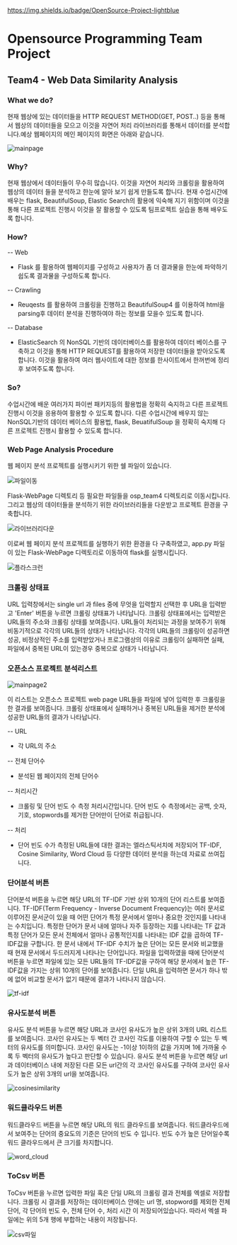 https://img.shields.io/badge/OpenSource-Project-lightblue
# Opensource Programming Team Project
## Team4 - Web Data Similarity Analysis

### What we do?
현재 웹상에 있는 데이터들을 HTTP REQUEST METHOD(GET, POST..) 등을 통해서 웹상의 데이터들을 모으고 이것을 자연어 처리 라이브러리를 통해서 데이터를 분석합니다.예상 웹페이지의 메인 페이지의 화면은 아래와 같습니다.

![mainpage](https://user-images.githubusercontent.com/45915619/85197796-6306c400-b31e-11ea-8cf1-36bbb2ac8d92.png)


### Why?
현재 웹상에서 데이터들이 무수히 많습니다. 이것을 자연어 처리와 크롤링을 활용하여 웹상의 데이터 들을 분석하고 한눈에 알아 보기 쉽게 만들도록 합니다. 현재 수업시간에 배우는 flask, BeautifulSoup, Elastic Search의 활용에 익숙해 지기 위함이며 이것을 통해 다른 프로젝트 진행시 이것을 잘 활용할 수 있도록 팀프로젝트 실습을 통해 배우도록 합니다.

### How?
-- Web
- Flask 를 활용하여 웹페이지를 구성하고 사용자가 좀 더 결과물을 한눈에 파악하기 쉽도록 결과물을 구성하도록 합니다.

-- Crawling
- Reuqests 를 활용하여 크롤링을 진행하고 BeautifulSoup4 를 이용하여 html을 parsing후 데이터 분석을 진행하여야 하는 정보를 모을수 있도록 합니다.

-- Database
- ElasticSearch 의 NonSQL 기반의 데이터베이스를 활용하여 데이터 베이스를 구축하고 이것을 통해 HTTP REQUEST를 활용하여 저장한 데이터들을 받아오도록 합니다. 이것을 활용하여 여러 웹사이트에 대한 정보를 한사이트에서 한꺼번에 정리후 보여주도록 합니다.


### So?
수업시간에 배운 여러가지 파이썬 패키지등의 활용법을 정확히 숙지하고 다른 프로젝트 진행시 이것을 응용하여 활용할 수 있도록 합니다. 다른 수업시간에 배우지 않는 NonSQL기반의 데이터 베이스의 활용법, flask, BeuatifulSoup 을 정확히 숙지해 다른 프로젝트 진행시 활용할 수 있도록 합니다. 

### Web Page Analysis Procedure
웹 페이지 분석 프로젝트를 실행시키기 위한 쉘 파일이 있습니다.

![파일이동](https://user-images.githubusercontent.com/45915619/85198731-ff809480-b325-11ea-9928-ea32b2828b47.png)

Flask-WebPage 디렉토리 등 필요한 파일들을 osp_team4 디렉토리로 이동시킵니다.
그리고 웹상의 데이터들을 분석하기 위한 라이브러리들을 다운받고 프로젝트 환경을 구축합니다.

![라이브러리다운](https://user-images.githubusercontent.com/45915619/85198733-014a5800-b326-11ea-9945-994fe5465317.png)

이로써 웹 페이지 분석 프로젝트를 실행하기 위한 환경을 다 구축하였고, app.py 파일이 있는 Flask-WebPage 디렉토리로 이동하여 flask를 실행시킵니다.

![플라스크런](https://user-images.githubusercontent.com/45915619/85198734-027b8500-b326-11ea-90aa-d0579824f7a9.png)

### 크롤링 상태표
URL 입력창에서는  single url 과 files 중에 무엇을 입력할지 선택한 후 URL을 입력받고 'Enter' 버튼을 누르면 크롤링 상태표가 나타납니다. 크롤링 상태표에서는 입력받은 URL들의 주소와 크롤링 상태를 보여줍니다.  URL들이 처리되는 과정을 보여주기 위해 비동기적으로 각각의 URL들의 상태가 나타납니다.  각각의 URL들의 크롤링이 성공하면 성공, 비정상적인 주소를 입력받았거나 프로그램상의 이유로 크롤링이 실패하면 실패, 파일에서 중복된 URL이 있는경우 중복으로 상태가 나타납니다.

### 오픈소스 프로젝트 분석리스트

![mainpage2](https://user-images.githubusercontent.com/45915619/85197799-6601b480-b31e-11ea-8d74-0aacabf2ea72.png)

이 리스트는 오픈소스 프로젝트 web page URL들을 파일에 넣어 입력한 후  크롤링을 한 결과를 보여줍니다.  크롤링 상태표에서 실패하거나 중복된 URL들을 제거한 분석에 성공한 URL들의 결과가 나타납니다.  

-- URL
- 각 URL의 주소

-- 전체 단어수
- 분석된 웹 페이지의 전체 단어수

-- 처리시간
- 크롤링 및 단어 빈도 수 측정 처리시간입니다.  단어 빈도 수 측정에서는 공백, 숫자, 기호, stopwords를 제거한 단어만이 단어로 취급됩니다.

-- 처리
- 단어 빈도 수가 측정된 URL들에 대한 결과는 엘라스틱서치에 저장되어 TF-IDF, Cosine Similarity, Word Cloud 등 다양한 데이터 분석을 하는데 자료로 쓰여집니다.






### 단어분석 버튼
단어분석 버튼을 누르면 해당 URL의 TF-IDF 기반 상위 10개의 단어 리스트를 보여줍니다. TF-IDF(Term Frequency - Inverse Document Frequency)는 여러 문서로 이루어진 문서군이 있을 때 어떤 단어가 특정 문서에서 얼마나 중요한 것인지를 나타내는 수치입니다. 특정한 단어가 문서 내에 얼마나 자주 등장하는 지를 나타내는 TF 값과 특정 단어가 모든 문서 전체에서 얼마나 공통적인지를 나타내는 IDF 값을 곱하여 TF-IDF값을 구합니다. 한 문서 내에서 TF-IDF 수치가 높은 단어는 모든 문서와 비교했을 때 현재 문서에서 두드러지게 나타나는 단어입니다. 파일을 입력하였을 때에 단어분석 버튼을 누르면 파일에 있는 모든 URL들의 TF-IDF값을 구하여 해당 문서에서 높은 TF-IDF값을 가지는 상위 10개의 단어를 보여줍니다. 단일 URL을 입력하면 문서가 하나 밖에 없어 비교할 문서가 없기 때문에 결과가 나타나지 않습니다.

![tf-idf](https://user-images.githubusercontent.com/45915619/85199167-774fbe80-b328-11ea-8605-9c350dc99945.png)

### 유사도분석 버튼
유사도 분석 버튼을 누르면 해당 URL과 코사인 유사도가 높은 상위 3개의 URL 리스트를 보여줍니다. 코사인 유사도는 두 벡터 간 코사인 각도를 이용하여 구할 수 있는 두 벡터의 유사도를 의미합니다. 코사인 유사도는 -1이상 1이하의 값을 가지며 1에 가까울 수록 두 벡터의 유사도가 높다고 판단할 수 있습니다. 유사도 분석 버튼을 누르면 해당 url과 데이터베이스 내에 저장된 다른 모든 url간의 각 코사인 유사도를 구하여 코사인 유사도가 높은 상위 3개의 url을 보여줍니다. 

![cosinesimilarity](https://user-images.githubusercontent.com/45915619/85200980-b553df00-b336-11ea-896f-4de03066690c.png)

### 워드클라우드 버튼
워드클라우드 버튼을 누르면 해당 URL의 워드 클라우드를 보여줍니다. 워드클라우드에서 보여주는 단어의 중요도의 기준은 단어의 빈도 수 입니다. 빈도 수가 높은 단어일수록 워드 클라우드에서 큰 크기를 차지합니다. 

![word_cloud](https://user-images.githubusercontent.com/45915619/85199242-fcd36e80-b328-11ea-867b-172f8c802035.png)

### ToCsv 버튼
ToCsv 버튼을 누르면 입력한 파일 혹은 단일 URL의 크롤링 결과 전체를 엑셀로 저장합니다. 크롤링 시 결과를 저장하는 데이터베이스 안에는 url 명, stopword를 제외한 전체 단어, 각 단어의 빈도 수, 전체 단어 수, 처리 시간 이 저장되어있습니다. 따라서 엑셀 파일에는 위의 5개 행에 부합하는 내용이 저장됩니다. 

![csv파일](https://user-images.githubusercontent.com/45915619/85199243-fe049b80-b328-11ea-8f28-b963b6d51cc9.png)



